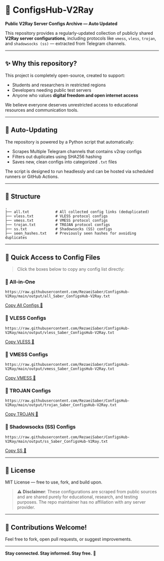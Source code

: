 # 📡 ConfigsHub-V2Ray

**Public V2Ray Server Configs Archive — Auto Updated**

This repository provides a regularly-updated collection of publicly shared **V2Ray server configurations**, including protocols like `vmess`, `vless`, `trojan`, and `shadowsocks (ss)` — extracted from Telegram channels.

---

## ✨ Why this repository?

This project is completely open-source, created to support:

* Students and researchers in restricted regions
* Developers needing public test servers
* Anyone who values **digital freedom and open internet access**

We believe everyone deserves unrestricted access to educational resources and communication tools.

---

## 🔄 Auto-Updating

The repository is powered by a Python script that automatically:

* Scrapes Multiple Telegram channels that contains v2ray configs
* Filters out duplicates using SHA256 hashing
* Saves new, clean configs into categorized `.txt` files

The script is designed to run headlessly and can be hosted via scheduled runners or GitHub Actions.

---

## 📁 Structure

```
.
├── all.txt            # All collected config links (deduplicated)
├── vless.txt          # VLESS protocol configs
├── vmess.txt          # VMESS protocol configs
├── trojan.txt         # TROJAN protocol configs
├── ss.txt             # Shadowsocks (SS) configs
├── seen_hashes.txt    # Previously seen hashes for avoiding duplicates

```

---

## 🚀 Quick Access to Config Files

> Click the boxes below to copy any config list directly:


### 🔹 All-in-One

```
https://raw.githubusercontent.com/RezaeiSaber/ConfigsHub-V2Ray/main/output/all_Saber_ConfigsHub-V2Ray.txt
```

[Copy All Configs 🔗](https://raw.githubusercontent.com/RezaeiSaber/ConfigsHub-V2Ray/main/output/all_Saber_ConfigsHub-V2Ray.txt)

### 🔹 VLESS Configs

```
https://raw.githubusercontent.com/RezaeiSaber/ConfigsHub-V2Ray/main/output/vless_Saber_ConfigsHub-V2Ray.txt
```

[Copy VLESS 🔗](https://raw.githubusercontent.com/RezaeiSaber/ConfigsHub-V2Ray/main/vless_Saber_ConfigsHub-V2Ray.txt)

### 🔹 VMESS Configs

```
https://raw.githubusercontent.com/RezaeiSaber/ConfigsHub-V2Ray/main/output/vmess_Saber_ConfigsHub-V2Ray.txt
```

[Copy VMESS 🔗](https://raw.githubusercontent.com/RezaeiSaber/ConfigsHub-V2Ray/main/output/vmess_Saber_ConfigsHub-V2Ray.txt)

### 🔹 TROJAN Configs

```
https://raw.githubusercontent.com/RezaeiSaber/ConfigsHub-V2Ray/main/output/trojan_Saber_ConfigsHub-V2Ray.txt
```

[Copy TROJAN 🔗](https://raw.githubusercontent.com/RezaeiSaber/ConfigsHub-V2Ray/main/output/trojan_Saber_ConfigsHub-V2Ray.txt)

### 🔹 Shadowsocks (SS) Configs

```
https://raw.githubusercontent.com/RezaeiSaber/ConfigsHub-V2Ray/main/output/ss_Saber_ConfigsHub-V2Ray.txt
```

[Copy SS 🔗](https://raw.githubusercontent.com/RezaeiSaber/ConfigsHub-V2Ray/main/output/ss_Saber_ConfigsHub-V2Ray.txt)


---

## 📜 License

MIT License — free to use, fork, and build upon.

> ⚠️ **Disclaimer**: These configurations are scraped from public sources and are shared purely for educational, research, and testing purposes. The repo maintainer has no affiliation with any server provider.

---

## 🤝 Contributions Welcome!

Feel free to fork, open pull requests, or suggest improvements.

---

**Stay connected. Stay informed. Stay free.** 💙
